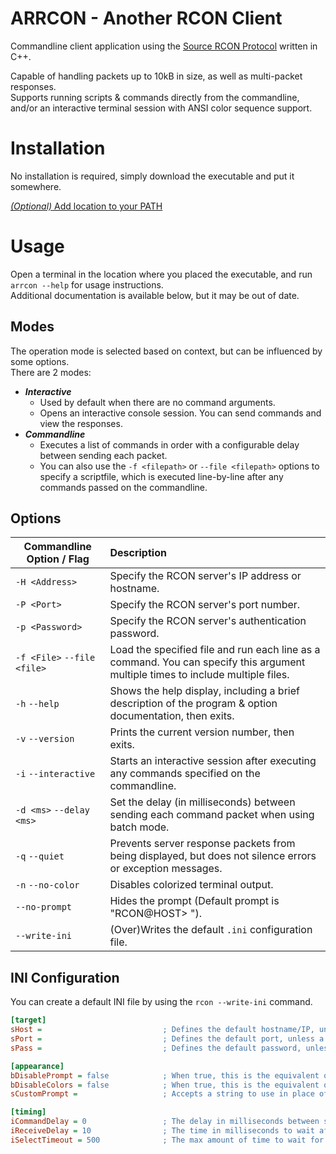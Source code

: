 # ARRCON - Another RCON Client
Commandline client application using the [Source RCON Protocol](https://developer.valvesoftware.com/wiki/Source_RCON_Protocol) written in C++.

Capable of handling packets up to 10kB in size, as well as multi-packet responses.  
Supports running scripts & commands directly from the commandline, and/or an interactive terminal session with ANSI color sequence support.

# Installation
No installation is required, simply download the executable and put it somewhere.  

[_(Optional)_ Add location to your PATH](https://github.com/radj307/ARRCON/wiki/Adding-To-Path)

# Usage

Open a terminal in the location where you placed the executable, and run `arrcon --help` for usage instructions.  
Additional documentation is available below, but it may be out of date.  

## Modes
The operation mode is selected based on context, but can be influenced by some options.  
There are 2 modes:
- ___Interactive___
  - Used by default when there are no command arguments.
  - Opens an interactive console session. You can send commands and view the responses.
- ___Commandline___
  - Executes a list of commands in order with a configurable delay between sending each packet.
  - You can also use the `-f <filepath>` or `--file <filepath>` options to specify a scriptfile, which is executed line-by-line after any commands passed on the commandline.

## Options
| Commandline Option / Flag   | Description                                              |
|-----------------------------|:---                                                      |
|`-H <Address>`               | Specify the RCON server's IP address or hostname.
|`-P <Port>`                  | Specify the RCON server's port number.
|`-p <Password>`              | Specify the RCON server's authentication password.
|`-f <File>` `--file <file>`  | Load the specified file and run each line as a command. You can specify this argument multiple times to include multiple files.
|`-h` `--help`                | Shows the help display, including a brief description of the program & option documentation, then exits.
|`-v` `--version`             | Prints the current version number, then exits.
|`-i` `--interactive`         | Starts an interactive session after executing any commands specified on the commandline.
|`-d <ms>` `--delay <ms>`     | Set the delay (in milliseconds) between sending each command packet when using batch mode.
|`-q` `--quiet`               | Prevents server response packets from being displayed, but does not silence errors or exception messages.
|`-n` `--no-color`            | Disables colorized terminal output.
| `--no-prompt`               | Hides the prompt (Default prompt is "RCON@HOST> ").
| `--write-ini`               | (Over)Writes the default `.ini` configuration file.

## INI Configuration
You can create a default INI file by using the `rcon --write-ini` command.
```ini
[target]
sHost =                           ; Defines the default hostname/IP, unless a hostname/IP was specified on the commandline.
sPort =                           ; Defines the default port, unless a port was specified on the commandline.
sPass =                           ; Defines the default password, unless a password was specified on the commandline.

[appearance]
bDisablePrompt = false            ; When true, this is the equivalent of always specifying the --no-prompt option.
bDisableColors = false            ; When true, this is the equivalent of always specifying the -n/--no-color option.
sCustomPrompt =                   ; Accepts a string to use in place of the default prompt, excluding the end, which is always "> ".

[timing]
iCommandDelay = 0                 ; The delay in milliseconds between sending each command when using commandline/scriptfile mode.
iReceiveDelay = 10                ; The time in milliseconds to wait after receiving packets. Raise this if multi-packet responses aren't fully received. 
iSelectTimeout = 500              ; The max amount of time to wait for packets before timing out. Raise this if your network is slow.
```
